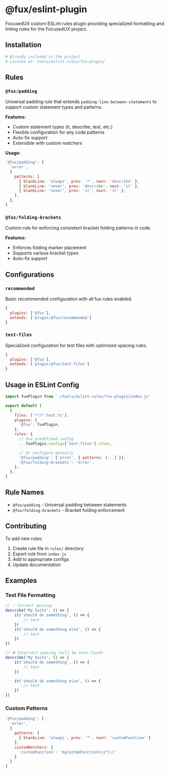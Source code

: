 # @fux/eslint-plugin

FocusedUX custom ESLint rules plugin providing specialized formatting and linting rules for the FocusedUX project.

## Installation

```bash
# Already included in the project
# Located at: tools/eslint-rules/fux-plugin/
```

## Rules

### `@fux/padding`

Universal padding rule that extends `padding-line-between-statements` to support custom statement types and patterns.

**Features:**

- Custom statement types (it, describe, test, etc.)
- Flexible configuration for any code patterns
- Auto-fix support
- Extensible with custom matchers

**Usage:**

```javascript
'@fux/padding': [
  'error',
  {
    patterns: [
      { blankLine: 'always', prev: '*', next: 'describe' },
      { blankLine: 'never', prev: 'describe', next: 'it' },
      { blankLine: 'never', prev: 'it', next: 'it' },
    ],
  },
]
```

### `@fux/folding-brackets`

Custom rule for enforcing consistent bracket folding patterns in code.

**Features:**

- Enforces folding marker placement
- Supports various bracket types
- Auto-fix support

## Configurations

### `recommended`

Basic recommended configuration with all fux rules enabled.

```javascript
{
  plugins: ['@fux'],
  extends: ['plugin:@fux/recommended']
}
```

### `test-files`

Specialized configuration for test files with optimized spacing rules.

```javascript
{
  plugins: ['@fux'],
  extends: ['plugin:@fux/test-files']
}
```

## Usage in ESLint Config

```javascript
import fuxPlugin from './tools/eslint-rules/fux-plugin/index.js'

export default [
  {
    files: ['**/*.test.ts'],
    plugins: {
      '@fux': fuxPlugin,
    },
    rules: {
      // Use predefined config
      ...fuxPlugin.configs['test-files'].rules,

      // Or configure manually
      '@fux/padding': ['error', { patterns: [...] }],
      '@fux/folding-brackets': 'error',
    },
  },
]
```

## Rule Names

- `@fux/padding` - Universal padding between statements
- `@fux/folding-brackets` - Bracket folding enforcement

## Contributing

To add new rules:

1. Create rule file in `rules/` directory
2. Export rule from `index.js`
3. Add to appropriate configs
4. Update documentation

## Examples

### Test File Formatting

```typescript
// ✅ Correct spacing
describe('My Suite', () => {
    it('should do something', () => {
        // test
    })
    it('should do something else', () => {
        // test
    })
})

// ❌ Incorrect spacing (will be auto-fixed)
describe('My Suite', () => {
    it('should do something', () => {
        // test
    })

    it('should do something else', () => {
        // test
    })
})
```

### Custom Patterns

```javascript
'@fux/padding': [
  'error',
  {
    patterns: [
      { blankLine: 'always', prev: '*', next: 'customFunction' }
    ],
    customMatchers: {
      'customFunction': 'myCustomFunction\\s*\\('
    }
  }
]
```
